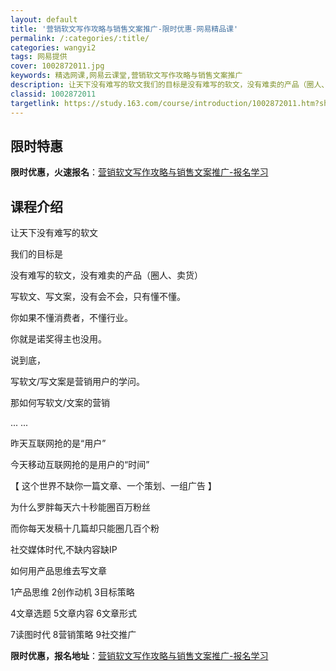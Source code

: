 ```yaml
---
layout: default
title: '营销软文写作攻略与销售文案推广-限时优惠-网易精品课'
permalink: /:categories/:title/
categories: wangyi2
tags: 网易提供
cover: 1002872011.jpg
keywords: 精选网课,网易云课堂,营销软文写作攻略与销售文案推广
description: 让天下没有难写的软文我们的目标是没有难写的软文，没有难卖的产品（圈人、卖货）写软文、写文案，没有会不会，只有懂不懂。你如
classid: 1002872011
targetlink: https://study.163.com/course/introduction/1002872011.htm?share=1&shareId=1025206652&utm_campaign=share&utm_medium=iphoneShare&utm_source=&utm_u=1025206652
---
```


## 限时特惠

**限时优惠，火速报名**：[营销软文写作攻略与销售文案推广-报名学习](https://study.163.com/course/introduction/1002872011.htm?share=1&shareId=1025206652&utm_campaign=share&utm_medium=iphoneShare&utm_source=&utm_u=1025206652)

## 课程介绍

让天下没有难写的软文

我们的目标是

没有难写的软文，没有难卖的产品（圈人、卖货）



写软文、写文案，没有会不会，只有懂不懂。

你如果不懂消费者，不懂行业。

你就是诺奖得主也没用。

说到底，

写软文/写文案是营销用户的学问。

那如何写软文/文案的营销

... ...

昨天互联网抢的是“用户”

今天移动互联网抢的是用户的“时间”



【 这个世界不缺你一篇文章、一个策划、一组广告 】

为什么罗胖每天六十秒能圈百万粉丝

而你每天发稿十几篇却只能圈几百个粉

社交媒体时代,不缺内容缺IP 



如何用产品思维去写文章

1产品思维   2创作动机   3目标策略

4文章选题   5文章内容   6文章形式

7读图时代   8营销策略   9社交推广

**限时优惠，报名地址**：[营销软文写作攻略与销售文案推广-报名学习](https://study.163.com/course/introduction/1002872011.htm?share=1&shareId=1025206652&utm_campaign=share&utm_medium=iphoneShare&utm_source=&utm_u=1025206652)

